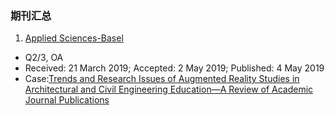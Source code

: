 ### 期刊汇总
1. [Applied Sciences-Basel](https://sci.justscience.cn/details.html?sci=1&id=11671)
  - Q2/3, OA
  - Received: 21 March 2019; Accepted: 2 May 2019; Published: 4 May 2019
  - Case:[Trends and Research Issues of Augmented Reality Studies in Architectural and Civil Engineering Education—A Review of Academic Journal Publications](https://sci-hub.do/10.3390/app9091840)
